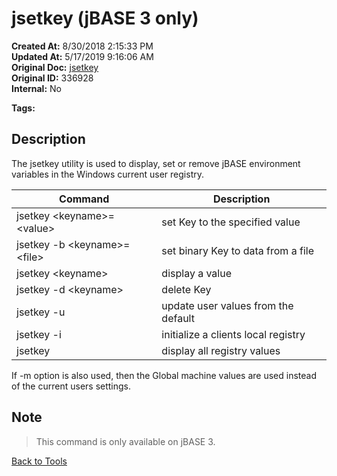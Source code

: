 # jsetkey (jBASE 3 only)

**Created At:** 8/30/2018 2:15:33 PM  
**Updated At:** 5/17/2019 9:16:06 AM  
**Original Doc:** [jsetkey](https://docs.jbase.com/48399-tools/jsetkey)  
**Original ID:** 336928  
**Internal:** No  

**Tags:**
<badge text='environment variables' vertical='middle' />

## Description

The jsetkey utility is used to display, set or remove jBASE environment variables in the Windows current user registry.


| Command | Description |
| --- | --- |
| jsetkey &lt;keyname&gt;=&lt;value&gt; | set Key to the specified value |
| jsetkey -b &lt;keyname&gt;=&lt;file&gt; | set binary Key to data from a file |
| jsetkey &lt;keyname&gt; | display a value |
| jsetkey -d &lt;keyname&gt; | delete Key |
| jsetkey -u | update user values from the default |
| jsetkey -i | initialize a clients local registry |
| jsetkey | display all registry values |

If -m option is also used, then the Global machine values are used instead of the current users settings.

## Note

> This command is only available on jBASE 3.

[Back to Tools](./../README.md)